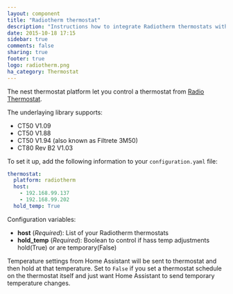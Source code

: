 ```yaml
---
layout: component
title: "Radiotherm thermostat"
description: "Instructions how to integrate Radiotherm thermostats within Home Assistant."
date: 2015-10-18 17:15
sidebar: true
comments: false
sharing: true
footer: true
logo: radiotherm.png
ha_category: Thermostat
---
```



The nest thermostat platform let you control a thermostat from [Radio Thermostat](http://www.radiothermostat.com/).

The underlaying library supports:
- CT50 V1.09
- CT50 V1.88
- CT50 V1.94 (also known as Filtrete 3M50)
- CT80 Rev B2 V1.03

To set it up, add the following information to your `configuration.yaml` file:

```yaml
thermostat:
  platform: radiotherm
  host:
    - 192.168.99.137
    - 192.168.99.202
  hold_temp: True
```

Configuration variables:

- **host** (*Required*): List of your Radiotherm thermostats
- **hold_temp** (*Required*): Boolean to control if hass temp adjustments hold(True) or are temporary(False)

Temperature settings from Home Assistant will be sent to thermostat and then hold at that temperature. Set to `False` if you set a thermostat schedule on the thermostat itself and just want Home Assistant to send temporary temperature changes.


